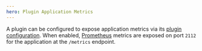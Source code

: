```yaml
---
hero: Plugin Application Metrics
---
```


A plugin can be configured to expose application metrics via its [plugin configuration](../configuration/plugin.md#configuration-options).
When enabled, [Prometheus](https://prometheus.io/) metrics are exposed on port `2112` for
the application at the `/metrics` endpoint.
